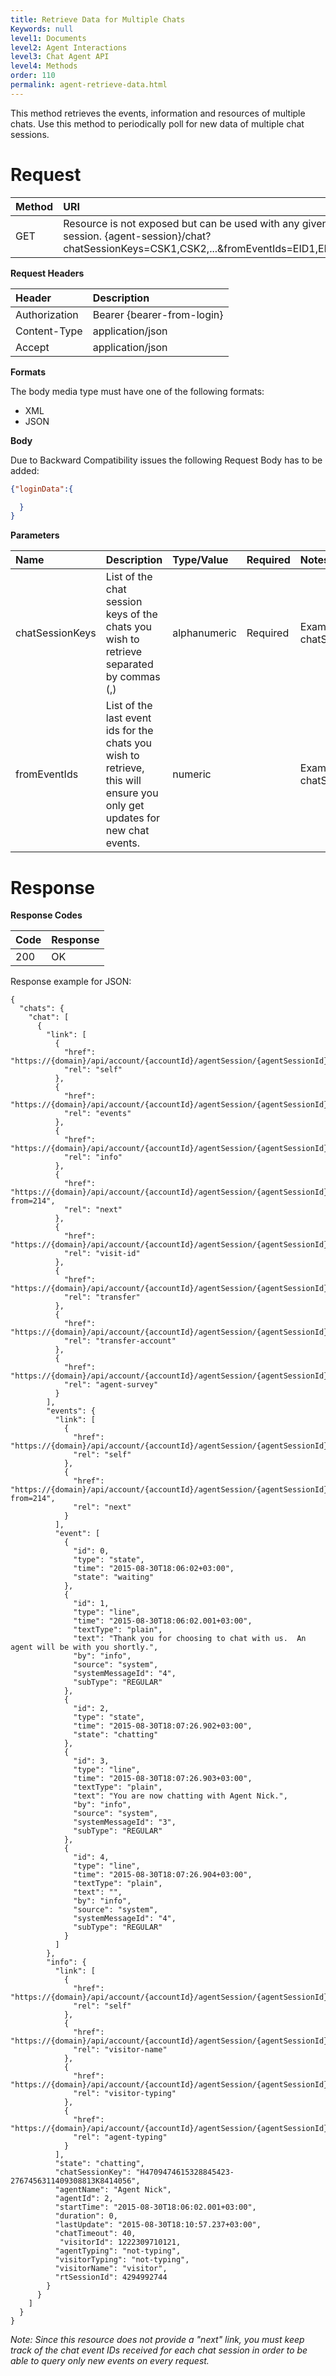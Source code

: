 ```yaml
---
title: Retrieve Data for Multiple Chats
Keywords: null
level1: Documents
level2: Agent Interactions
level3: Chat Agent API
level4: Methods
order: 110
permalink: agent-retrieve-data.html
---
```


This method retrieves the events, information and resources of multiple chats. Use this method to periodically poll for new data of multiple chat sessions.

# Request

Method | URI
:----- | :--------------------------------------------------------------------------------------------------------------------------------------------------------------------
GET    | Resource is not exposed but can be used with any given valid agent session. {agent-session}/chat?chatSessionKeys=CSK1,CSK2,...&fromEventIds=EID1,EID2,...&v=1&NC=true

**Request Headers**

Header        | Description
:------------ | :-------------------------
Authorization | Bearer {bearer-from-login}
Content-Type  | application/json
Accept        | application/json

**Formats**

The body media type must have one of the following formats:

- XML
- JSON

**Body**

Due to Backward Compatibility issues the following Request Body has to be added:

```json
{"loginData":{

  }
}
```

**Parameters**

Name            | Description                                                                                                               | Type/Value   | Required | Notes
:-------------- | :------------------------------------------------------------------------------------------------------------------------ | :----------- | :------- | :-----------------------------------------------------------------------------------------
chatSessionKeys | List of the chat session keys of the chats you wish to retrieve separated by commas (,)                                   | alphanumeric | Required | Example: {agent-session}/chat?chatSessionKeys=CSK1,CSK2,...&v=1
fromEventIds    | List of the last event ids for the chats you wish to retrieve, this will ensure you only get updates for new chat events. | numeric      |          | Example: {agent-session}/chat?chatSessionKeys=CSK1,CSK2,...&fromEventIds=EID1,EID2,...&v=1

# Response

**Response Codes**

Code | Response
:--- | :-------
200  | OK

Response example for JSON:

```
{
  "chats": {
    "chat": [
      {
        "link": [
          {
            "href": "https://{domain}/api/account/{accountId}/agentSession/{agentSessionId}/chat/{chatId}",
            "rel": "self"
          },
          {
            "href": "https://{domain}/api/account/{accountId}/agentSession/{agentSessionId}/chat/{chatId}/events",
            "rel": "events"
          },
          {
            "href": "https://{domain}/api/account/{accountId}/agentSession/{agentSessionId}/chat/{chatId}/info",
            "rel": "info"
          },
          {
            "href": "https://{domain}/api/account/{accountId}/agentSession/{agentSessionId}/chat/{chatId}?from=214",
            "rel": "next"
          },
          {
            "href": "https://{domain}/api/account/{accountId}/agentSession/{agentSessionId}/visits/visit/{visitId}",
            "rel": "visit-id"
          },
          {
            "href": "https://{domain}/api/account/{accountId}/agentSession/{agentSessionId}/chat/{chatId}/transfer",
            "rel": "transfer"
          },
          {
            "href": "https://{domain}/api/account/{accountId}/agentSession/{agentSessionId}/chat/{chatId}/transferAccount",
            "rel": "transfer-account"
          },
          {
            "href": "https://{domain}/api/account/{accountId}/agentSession/{agentSessionId}/chat/{chatId}/survey",
            "rel": "agent-survey"
          }
        ],
        "events": {
          "link": [
            {
              "href": "https://{domain}/api/account/{accountId}/agentSession/{agentSessionId}/chat/{chatId}/events",
              "rel": "self"
            },
            {
              "href": "https://{domain}/api/account/{accountId}/agentSession/{agentSessionId}/chat/{chatId}/events?from=214",
              "rel": "next"
            }
          ],
          "event": [
            {
              "id": 0,
              "type": "state",
              "time": "2015-08-30T18:06:02+03:00",
              "state": "waiting"
            },
            {
              "id": 1,
              "type": "line",
              "time": "2015-08-30T18:06:02.001+03:00",
              "textType": "plain",
              "text": "Thank you for choosing to chat with us.  An agent will be with you shortly.",
              "by": "info",
              "source": "system",
              "systemMessageId": "4",
              "subType": "REGULAR"
            },
            {
              "id": 2,
              "type": "state",
              "time": "2015-08-30T18:07:26.902+03:00",
              "state": "chatting"
            },
            {
              "id": 3,
              "type": "line",
              "time": "2015-08-30T18:07:26.903+03:00",
              "textType": "plain",
              "text": "You are now chatting with Agent Nick.",
              "by": "info",
              "source": "system",
              "systemMessageId": "3",
              "subType": "REGULAR"
            },
            {
              "id": 4,
              "type": "line",
              "time": "2015-08-30T18:07:26.904+03:00",
              "textType": "plain",
              "text": "",
              "by": "info",
              "source": "system",
              "systemMessageId": "4",
              "subType": "REGULAR"
            }
          ]
        },
        "info": {
          "link": [
            {
              "href": "https://{domain}/api/account/{accountId}/agentSession/{agentSessionId}/chat/{chatId}/info",
              "rel": "self"
            },
            {
              "href": "https://{domain}/api/account/{accountId}/agentSession/{agentSessionId}/chat/{chatId}/info/visitorName",
              "rel": "visitor-name"
            },
            {
              "href": "https://{domain}/api/account/{accountId}/agentSession/{agentSessionId}/chat/{chatId}/info/visitorTyping",
              "rel": "visitor-typing"
            },
            {
              "href": "https://{domain}/api/account/{accountId}/agentSession/{agentSessionId}/chat/{chatId}/info/agentTyping",
              "rel": "agent-typing"
            }
          ],
          "state": "chatting",
          "chatSessionKey": "H4709474615328845423-2767456311409308813K8414056",
          "agentName": "Agent Nick",
          "agentId": 2,
          "startTime": "2015-08-30T18:06:02.001+03:00",
          "duration": 0,
          "lastUpdate": "2015-08-30T18:10:57.237+03:00",
          "chatTimeout": 40,
           "visitorId": 1222309710121,
          "agentTyping": "not-typing",
          "visitorTyping": "not-typing",
          "visitorName": "visitor",
          "rtSessionId": 4294992744
        }
      }
    ]
  }
}
```

_Note: Since this resource does not provide a "next" link, you must keep track of the chat event IDs received for each chat session in order to be able to query only new events on every request._
